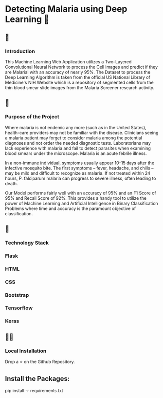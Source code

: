 # Detecting Malaria using Deep Learning 🦟

## 📌 
### Introduction

This Machine Learning Web Application utilizes a Two-Layered Convolutional Neural Network to process the Cell Images and predict if they are Malarial with an accuracy of nearly 95%. The Dataset to process the Deep Learning Algorithm is taken from the official US National Library of Medicine's NIH Website which is a repository of segmented cells from the thin blood smear slide images from the Malaria Screener research activity.
<br>

## 🎯 
### Purpose of the Project

Where malaria is not endemic any more (such as in the United States), health-care providers may not be familiar with the disease. Clinicians seeing a malaria patient may forget to consider malaria among the potential diagnoses and not order the needed diagnostic tests. Laboratorians may lack experience with malaria and fail to detect parasites when examining blood smears under the microscope. Malaria is an acute febrile illness.
<br>

In a non-immune individual, symptoms usually appear 10–15 days after the infective mosquito bite. The first symptoms – fever, headache, and chills – may be mild and difficult to recognize as malaria. If not treated within 24 hours, P. falciparum malaria can progress to severe illness, often leading to death.

Our Model performs fairly well with an accuracy of 95% and an F1 Score of 95% and Recall Score of 92%. This provides a handy tool to utilize the power of Machine Learning and Artificial Intelligence in Binary Classification Problems where time and accuracy is the paramount objective of classification.

## 🏁  
### Technology Stack<br>
### Flask
### HTML
 ### CSS
### Bootstrap
### Tensorflow
 ### Keras

## 🏃‍♂️
### Local Installation

Drop a ⭐ on the Github Repository.

## Install the Packages:

pip install -r requirements.txt

